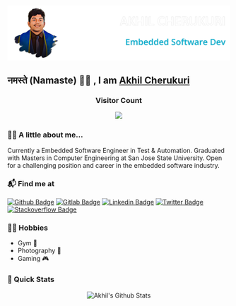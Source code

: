 ![Akhil Cherukuri Banner Image](./banner_transparent.png)

## नमस्ते (Namaste) 🙏🏻 , I am [Akhil Cherukuri](http://akhilcherukuri.com) 

<h3 align="center"> Visitor Count </h3>
<p align="center"> 
  <img src="https://profile-counter.glitch.me/akhilcherukuri/count.svg" />
</p>

### 👨‍💻 A little about me... 

Currently a Embedded Software Engineer in Test & Automation. Graduated with Masters in Computer Engineering at San Jose State University. Open for a challenging position and career in the embedded software industry.

### 📬 Find me at
[![Github Badge](http://img.shields.io/badge/-GitHub-black?style=for-the-badge&logo=github&link=https://github.com/akhilcherukuri/)](https://github.com/akhilcherukuri/)
[![Gitlab Badge](http://img.shields.io/badge/-GitLab-fca121?style=for-the-badge&logo=gitlab&link=https://gitlab.com/akhilcherukuri/)](https://gitlab.com/akhilcherukuri/)
[![Linkedin Badge](https://img.shields.io/badge/-LinkedIn-blue?style=for-the-badge&logo=Linkedin&logoColor=white&link=https://www.linkedin.com/in/akhilcherukuri/)](https://www.linkedin.com/in/akhilcherukuri)
[![Twitter Badge](https://img.shields.io/badge/-Twitter-1ca0f1?style=for-the-badge&logo=twitter&logoColor=white&link=https://twitter.com/akhilcherukuri)](https://twitter.com/akhilcherukuri)
[![Stackoverflow Badge](https://img.shields.io/badge/-Stack%20overflow-FE7A16?style=for-the-badge&logo=stack-overflow&logoColor=white&link=https://stackoverflow.com/users/9321888/akhilcherukuri)](https://stackoverflow.com/users/9321888/akhilcherukuri)


### 🤸‍♂️ Hobbies
- Gym 🔱
- Photography 📸
- Gaming 🎮

### 🚀 Quick Stats

<p align="center">
<img align="center" src="https://github-readme-streak-stats.herokuapp.com/?user=akhilcherukuri&theme=github-dark-blue&hide_border=true&date_format=n%2Fj%5B%2FY%5D" alt="Akhil's Github Stats" />
</p>
